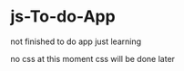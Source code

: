 # js-To-do-App
not finished to do app just learning 

no css at this moment 
css will be done later

